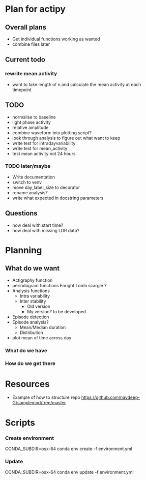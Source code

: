 # Plan for actipy

## Overall plans
- Get individual functions working as wanted
- combine files later 

## Current todo 

### rewrite mean activity 
- want to take length of n and calculate the mean activity at 
each timepoint 


## TODO
- normalise to baseline
- light phase activity
- relative amplitude 
- combine waveform into plotting script?
- look through analysis to figure out what want to keep
- write test for intradayvariability
- write test for mean_activity
- test mean activity not 24 hours 

### TODO later/maybe
- Write documentation
- switch to venv 
- move day_label_size to decorator 
- rename analysis? 
- write what expected in docstring parameters 

## Questions
- how deal with start time? 
- how deal with missing LDR data? 

# Planning 
## What do we want 

- Actigraphy function
- periodogram functions
    Enright
    Lomb scargle
    ?
- Analysis functions
    - Intra variability
    - Inter stability
        - Old version
        - My version? to be developed 
- Episode detection
- Episode analysis?
    - Mean/Median duration
    - Distribution
- plot mean of time across day


### What do we have
 



### How do we get there


# Resources 

- Example of how to structure repo 
https://github.com/navdeep-G/samplemod/tree/master 


# Scripts 
### Create environment
CONDA_SUBDIR=osx-64 conda env create -f environment.yml

### Update 
CONDA_SUBDIR=osx-64 conda env update -f environment.yml
